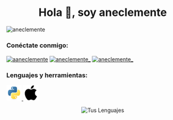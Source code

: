 <h1 align="center">Hola 👋, soy aneclemente</h1>

<p align="left"> <img src="https://komarev.com/ghpvc/?username=aneclemente&label=Profile%20views&color=0e75b6&style=flat" alt="aneclemente" /> </p>

<h3 align="left">Conéctate conmigo:</h3>
<p align="left">
<a href="https://instagram.com/aaneclemente" target="blank"><img align="center" src="https://raw.githubusercontent.com/rahuldkjain/github-profile-readme-generator/master/src/images/icons/Social/instagram.svg" alt="aaneclemente" height="30" width="40" /></a>
<a href="https://twitter.com/aneclemente_" target="blank"><img align="center" src="https://raw.githubusercontent.com/rahuldkjain/github-profile-readme-generator/master/src/images/icons/Social/twitter.svg" alt="aneclemente_" height="30" width="40" /></a>
  <a href="https://tiktok.vom/aneclemente_" target="blank"><img align="center" src="https://raw.githubusercontent.com/rahuldkjain/github-profile-readme-generator/master/src/images/icons/Social/tiktok.svg" alt="aneclemente_" height="30" width="40" /></a>
</p>

<h3 align="left">Lenguajes y herramientas:</h3>
<p align="left">
<a href="https://www.python.org" target="_blank" rel="noreferrer"> <img src="https://raw.githubusercontent.com/devicons/devicon/master/icons/python/python-original.svg" alt="python" width="40" height="40"/> </a>
<a href="https://developer.apple.com/" target="_blank" rel="noreferrer"> <img src="https://raw.githubusercontent.com/devicons/devicon/master/icons/apple/apple-original.svg" alt="apple" width="40" height="40"/> </a>
</p>

<p align="center">
<img src="https://github-readme-stats.vercel.app/api/top-langs?username=aneclemente&show_icons=true&locale=en&layout=compact" alt="Tus Lenguajes" />
</p>
